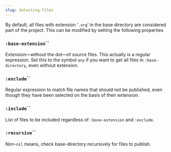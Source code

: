 ```yaml
---
slug: Selecting-files
---
```


By default, all files with extension ‘`.org`’ in the base directory are considered part of the project. This can be modified by setting the following properties

### <span className="tag :base-extension">`:base-extension`</span>``

Extension—without the dot—of source files. This actually is a regular expression. Set this to the symbol `any` if you want to get all files in `:base-directory`, even without extension.

### <span className="tag :exclude">`:exclude`</span>``

Regular expression to match file names that should not be published, even though they have been selected on the basis of their extension.

### <span className="tag :include">`:include`</span>``

List of files to be included regardless of `:base-extension` and `:exclude`.

### <span className="tag :recursive">`:recursive`</span>``

Non-`nil` means, check base-directory recursively for files to publish.
